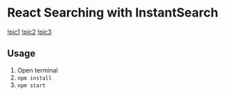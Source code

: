 # React Searching with InstantSearch

[!pic1](./src/images/p1.png)
[!pic2](./src/images/p2.png)
[!pic3](./src/images/p3.png)

## Usage
1. Open terminal
2. `npm install`
3. `npm start`
